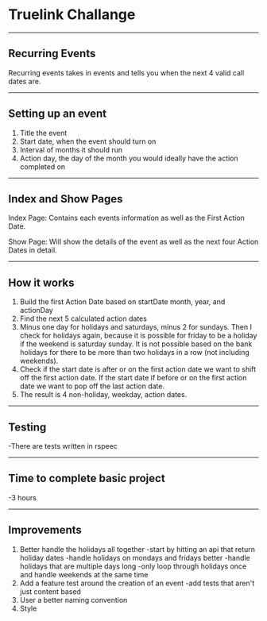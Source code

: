 # Truelink Challange

----
## Recurring Events
Recurring events takes in events and tells you when the next 4 valid call dates are. 


----
## Setting up an event
1. Title the event
2. Start date, when  the event should turn on
3. Interval of months it should run
4. Action day, the day of the month you would ideally have the action completed on

----
## Index and Show Pages
Index Page: Contains each events information as well as the First Action Date.

Show Page: Will show the details of the event as well as the next four Action Dates in detail. 

----
## How it works
1. Build the first Action Date based on startDate month, year, and actionDay
2. Find the next 5 calculated action dates
3. Minus one day for holidays and saturdays, minus 2 for sundays. Then I check for holidays again, because it is possible for friday to be a holiday if the weekend is saturday sunday. It is not possible based on the bank holidays for there to be more than two holidays in a row (not including weekends).
4. Check if the start date is after or on the first action date we want to shift off the first action date. If the start date if before or on the first action date we want to pop off the last action date.
5. The result is 4 non-holiday, weekday, action dates.

----
## Testing
-There are tests written in rspeec

----
## Time to complete basic project
-3 hours

----
## Improvements
1. Better handle the holidays all together
-start by hitting an api that return holiday dates
-handle holidays on mondays and fridays better
-handle holidays that are multiple days long
-only loop through holidays once and handle weekends at the same time
2. Add a feature test around the creation of an event
-add tests that aren't just content based
3. User a better naming convention
4. Style
